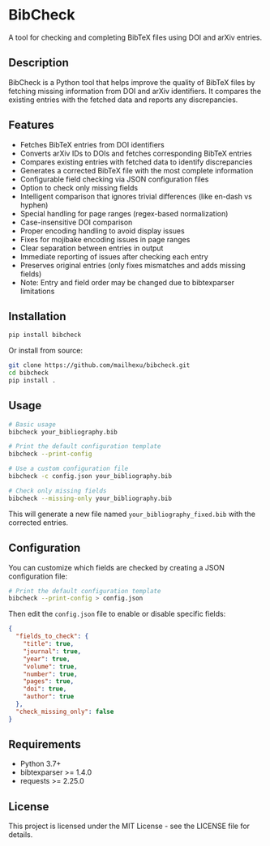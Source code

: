 # BibCheck

A tool for checking and completing BibTeX files using DOI and arXiv entries.

## Description

BibCheck is a Python tool that helps improve the quality of BibTeX files by fetching missing information from DOI and arXiv identifiers. It compares the existing entries with the fetched data and reports any discrepancies.

## Features

- Fetches BibTeX entries from DOI identifiers
- Converts arXiv IDs to DOIs and fetches corresponding BibTeX entries
- Compares existing entries with fetched data to identify discrepancies
- Generates a corrected BibTeX file with the most complete information
- Configurable field checking via JSON configuration files
- Option to check only missing fields
- Intelligent comparison that ignores trivial differences (like en-dash vs hyphen)
- Special handling for page ranges (regex-based normalization)
- Case-insensitive DOI comparison
- Proper encoding handling to avoid display issues
- Fixes for mojibake encoding issues in page ranges
- Clear separation between entries in output
- Immediate reporting of issues after checking each entry
- Preserves original entries (only fixes mismatches and adds missing fields)
- Note: Entry and field order may be changed due to bibtexparser limitations

## Installation

```bash
pip install bibcheck
```

Or install from source:

```bash
git clone https://github.com/mailhexu/bibcheck.git
cd bibcheck
pip install .
```

## Usage

```bash
# Basic usage
bibcheck your_bibliography.bib

# Print the default configuration template
bibcheck --print-config

# Use a custom configuration file
bibcheck -c config.json your_bibliography.bib

# Check only missing fields
bibcheck --missing-only your_bibliography.bib
```

This will generate a new file named `your_bibliography_fixed.bib` with the corrected entries.

## Configuration

You can customize which fields are checked by creating a JSON configuration file:

```bash
# Print the default configuration template
bibcheck --print-config > config.json
```

Then edit the `config.json` file to enable or disable specific fields:

```json
{
  "fields_to_check": {
    "title": true,
    "journal": true,
    "year": true,
    "volume": true,
    "number": true,
    "pages": true,
    "doi": true,
    "author": true
  },
  "check_missing_only": false
}
```
## Requirements

- Python 3.7+
- bibtexparser >= 1.4.0
- requests >= 2.25.0

## License

This project is licensed under the MIT License - see the LICENSE file for details.
